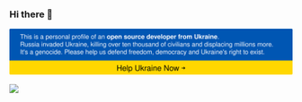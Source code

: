 ### Hi there 👋

[![SWUbanner](https://raw.githubusercontent.com/vshymanskyy/StandWithUkraine/main/banner-personal-page.svg)](https://vshymanskyy.github.io/StandWithUkraine)

<a href="https://u8views.com/github/YaroslavPodorvanov"><img src="https://u8views.com/api/v1/github/profiles/63663261/views/day-week-month-total-count.svg"></a> 
